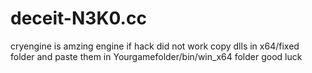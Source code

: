 # deceit-N3K0.cc
cryengine is amzing engine
if hack did not work copy dlls in x64/fixed folder and paste them in Yourgamefolder/bin/win_x64 folder
good luck
